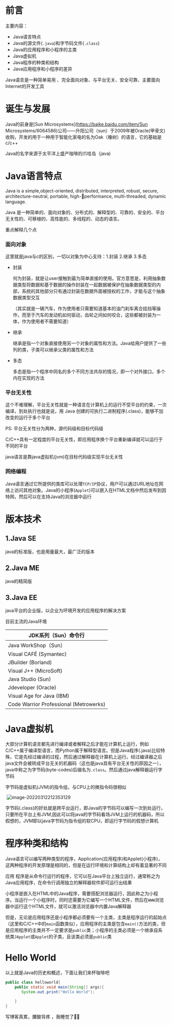# 前言

主要内容：

- Java语言特点
- Java的源文件(`.java`)和字节码文件(`.class`)
- Java的应用程序和小程序的主类
- Java虚拟机
- Java程序的种类和结构
- Java应用程序和小程序的差异

Java语言是一种简单易用 、完全面向对象、与平台无关、安全可靠、主要面向Internet的开发工具

# 诞生与发展

Java的前身是[Sun Microsystems](https://baike.baidu.com/item/Sun Microsystems/6064586)公司——升阳公司（sun）于2009年被Oracle(甲骨文)收购，开发的用于一种用于智能化家电的名为Oak（橡树）的语言，它的基础是c/c++

Java的名字来源于太平洋上盛产咖啡的爪哇岛（java)

# Java语言特点

Java is a simple,object-oriented, distributed, interpreted, robust, secure, architecture-neutral, portable, high-performance, multi-threaded, dynamic language.

Java 是一种简单的、面向对象的、分布式的、解释型的、可靠的、安全的、平台无关性的、可移植的、高性能的、多线程的、动态的语言。

重点解释几个点

### 面向对象

这里就是java与c的区别，一切以对象为中心支持：1.封装 2.继承 3.多态

- 封装

  何为封装，就是让user接触到最为简单直接的使用。官方意思是，利用抽象数据类型将数据和基于数据的操作封装在一起数据被保护在抽象数据类型的内部，系统的其他部分只有通过封装在数据外面被授权的工作，才能与这个抽象数据类型交互

  （其实就是一辆汽车，作为使用者只需要知道基本的油门刹车离合挂挡等操作，而至于汽车的发动机如何驱动，齿轮之间如何咬合，这些都被封装为一体，作为使用者不需要知道）

- 继承

  继承是指一个对象直接使用另一个对象的属性和方法。Java给用户提供了一些列的类，子类可以继承父类的属性和方法

- 多态

  多态是指一个程序中同名的多个不同方法共存的情况，即一个对外接口，多个内在实现的方法

### 平台无关性

这个不难理解，平台无关性就是一种语言在计算机上的运行不受平台的约束，一次编译，到处执行也就是说，用 Java 创建的可执行二进制程序(.class)，能够不加改变的运行于多个平台

PS: 平台无关性分为两种，源代码级和目标代码级

C/C++具有一定程度的平台无关性，即应用程序换个平台重新编译就可以运行于不同的平台

java语言是靠java虚拟机(jvm)在目标代码级实现平台无关性

### 网络编程

Java语言通过它所提供的类库可以处理`TCP/IP`协议，用户可以通过URL地址在网络上访问其他对象。Java的小程序(`Applet`)可以嵌入在HTML文档中然后发布到因特网，然后可以在支持Java的浏览器中运行

# 版本技术

##  1.Java SE

java的标准版，也是用量最大，最广泛的版本

## 2.Java ME

java的精简版

## 3.Java EE

java平台的企业版，以企业为环境开发的应用程序的解决方案

目前主流的Java环境

| JDK系列（Sun）命令行                   |
| -------------------------------------- |
| Java WorkShop（Sun）                   |
| Visual CAFÉ (Symantec)                 |
| JBuilder (Borland)                     |
| Visual  J++ (MicroSoft)                |
| Java  Studio (Sun)                     |
| Jdeveloper (Oracle)                    |
| Visual  Age  for  Java (IBM)           |
| Code Warrior Professional (Metrowerks) |

# Java虚拟机

大部分计算机语言都先进行编译或者解释之后才能在计算机上运行，例如C/C++属于编译型语言，而Python属于解释型语言。但是Java程序(.java)比较特殊，它是先经过编译的过程，然后通过解释器在计算机上运行。经过编译器之后java文件会被转成平台无关的机器码（这也是java具有平台无关性的原因之一），java中称之为字节码(byte-codes)后缀名为`.class`。然后通过java解释器运行字节码

字节码是虚拟机(JVM)的指令组，与CPU上的微指令码很相似

​         ![image-20220312212353129](https://s2.loli.net/2022/03/12/fYFSnXeWE4K7JmA.png)



字节码(.class)的好处就是跨平台运行，即Java的字节码可以编写一次到处运行，只要所在平台上有JVM,因此可以将java的字节码看场JVM上运行的机器码，所以假想的，JVM即以java字节码为指令组的软CPU，即运行字节码的假想计算机

# 程序种类和结构

Java语言可以编写两种类型的程序，Application(应用程序)和Applet(小程序)，这两种程序的开发原理是相同的，但是在运行环境和计算结构上却有着显著的不同

应用 程序是从命令行运行的程序，它可以在Java平台上独立运行，通常称之为Java应用程序，在命令行调用独立的解释器软件即可运行出结果

小程序是嵌入在HTML中的Java程序，需要搭配浏览器运行，因此称之为小程序。当运行一个小程序时，同时还需要为它编写一个HTML文件，然后在`WWW`浏览器中运行这个HTML文件，就可以激活浏览器中内置Java解释器

但是，无论是应用程序还是小程序都必须要有一个主类，主类是程序运行的起始点（这里和C/C++中的`main`函数类似），应用程序的主类是包含`main()`方法的类，但是应用程序的主类并不一定要求是`public`类；小程序的主类必须是一个继承自系统类`JApplet`或`Applet`的子类，且该类必须是`public`类

# Hello World

以上就是Java的历史和概述，下面让我们来杯咖啡吧

```java
public class helloworld{
    public static void main(String[] args){
       System.out.print("Hello World");

    }
}
```

写博客真累，腰酸背疼 ，我睡觉了😮‍💨


